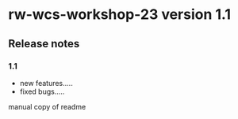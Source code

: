 # rw-wcs-workshop-23 version 1.1

## Release notes

### 1.1

- new features.....
- fixed bugs.....


manual copy of readme